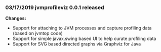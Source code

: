 ### 03/17/2019 jvmprofileviz 0.0.1 released ###
**Changes:**
  * Support for attaching to JVM processes and capture profiling data
  (based on jvmtop code)
  * Support for simple javax.swing based UI to help curate profiling data
  * Support for SVG based directed graphs via Graphviz for Java 
  